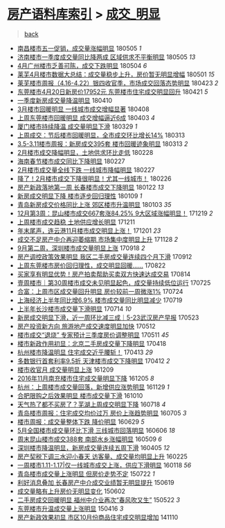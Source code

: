 [房产语料库索引](../../README.md)  > [成交_明显](成交_明显.md)
====
> [back](../README.md)

- [南昌楼市五一促销，成交量涨幅明显](http://jkwz.applinzi.com/ittc/7099676021571978256.html#%E5%8D%97%E6%98%8C%E6%A5%BC%E5%B8%82%E4%BA%94%E4%B8%80%E4%BF%83%E9%94%80%EF%BC%8C%E6%88%90%E4%BA%A4%E9%87%8F%E6%B6%A8%E5%B9%85%E6%98%8E%E6%98%BE) 180505 *1* 
- [济南楼市一季度成交量同比降两成 区域供求不平衡明显](http://jkwz.applinzi.com/ittc/7099531706736575504.html#%E6%B5%8E%E5%8D%97%E6%A5%BC%E5%B8%82%E4%B8%80%E5%AD%A3%E5%BA%A6%E6%88%90%E4%BA%A4%E9%87%8F%E5%90%8C%E6%AF%94%E9%99%8D%E4%B8%A4%E6%88%90+%E5%8C%BA%E5%9F%9F%E4%BE%9B%E6%B1%82%E4%B8%8D%E5%B9%B3%E8%A1%A1%E6%98%8E%E6%98%BE) 180505 *13* 
- [4月广州楼市乏善可陈，成交下跌明显](http://jkwz.applinzi.com/ittc/7099189797870633991.html#4%E6%9C%88%E5%B9%BF%E5%B7%9E%E6%A5%BC%E5%B8%82%E4%B9%8F%E5%96%84%E5%8F%AF%E9%99%88%EF%BC%8C%E6%88%90%E4%BA%A4%E4%B8%8B%E8%B7%8C%E6%98%8E%E6%98%BE) 180504 *6* 
- [莱芜4月楼市数据大总结：成交量稳步上升，房价暂无明显增幅](http://jkwz.applinzi.com/ittc/7098178558474322954.html#%E8%8E%B1%E8%8A%9C4%E6%9C%88%E6%A5%BC%E5%B8%82%E6%95%B0%E6%8D%AE%E5%A4%A7%E6%80%BB%E7%BB%93%EF%BC%9A%E6%88%90%E4%BA%A4%E9%87%8F%E7%A8%B3%E6%AD%A5%E4%B8%8A%E5%8D%87%EF%BC%8C%E6%88%BF%E4%BB%B7%E6%9A%82%E6%97%A0%E6%98%8E%E6%98%BE%E5%A2%9E%E5%B9%85) 180501 *15* 
- [莱芜楼市周报（4.16-4.22）银四收官季，市场成交回落态势明显](http://jkwz.applinzi.com/ittc/7095213582130349067.html#%E8%8E%B1%E8%8A%9C%E6%A5%BC%E5%B8%82%E5%91%A8%E6%8A%A5%EF%BC%884.16-4.22%EF%BC%89%E9%93%B6%E5%9B%9B%E6%94%B6%E5%AE%98%E5%AD%A3%EF%BC%8C%E5%B8%82%E5%9C%BA%E6%88%90%E4%BA%A4%E5%9B%9E%E8%90%BD%E6%80%81%E5%8A%BF%E6%98%8E%E6%98%BE) 180423 *2* 
- [东莞楼市4月20日新房价17952元 东莞楼市住宅成交明显回升](http://jkwz.applinzi.com/ittc/7094579626754180106.html#%E4%B8%9C%E8%8E%9E%E6%A5%BC%E5%B8%824%E6%9C%8820%E6%97%A5%E6%96%B0%E6%88%BF%E4%BB%B717952%E5%85%83+%E4%B8%9C%E8%8E%9E%E6%A5%BC%E5%B8%82%E4%BD%8F%E5%AE%85%E6%88%90%E4%BA%A4%E6%98%8E%E6%98%BE%E5%9B%9E%E5%8D%87) 180421 *5* 
- [一季度新房成交量降温明显](http://jkwz.applinzi.com/ittc/7090249046637937680.html#%E4%B8%80%E5%AD%A3%E5%BA%A6%E6%96%B0%E6%88%BF%E6%88%90%E4%BA%A4%E9%87%8F%E9%99%8D%E6%B8%A9%E6%98%8E%E6%98%BE) 180410  
- [3月楼市回暖明显 一线城市成交增幅显著](http://jkwz.applinzi.com/ittc/7089616402665440273.html#3%E6%9C%88%E6%A5%BC%E5%B8%82%E5%9B%9E%E6%9A%96%E6%98%8E%E6%98%BE+%E4%B8%80%E7%BA%BF%E5%9F%8E%E5%B8%82%E6%88%90%E4%BA%A4%E5%A2%9E%E5%B9%85%E6%98%BE%E8%91%97) 180408  
- [上周东莞楼市回暖明显 成交增幅逼近6成](http://jkwz.applinzi.com/ittc/7087686768348627985.html#%E4%B8%8A%E5%91%A8%E4%B8%9C%E8%8E%9E%E6%A5%BC%E5%B8%82%E5%9B%9E%E6%9A%96%E6%98%8E%E6%98%BE+%E6%88%90%E4%BA%A4%E5%A2%9E%E5%B9%85%E9%80%BC%E8%BF%916%E6%88%90) 180403 *4* 
- [厦门楼市持续降温 成交量明显下滑](http://jkwz.applinzi.com/ittc/7085844149410726922.html#%E5%8E%A6%E9%97%A8%E6%A5%BC%E5%B8%82%E6%8C%81%E7%BB%AD%E9%99%8D%E6%B8%A9+%E6%88%90%E4%BA%A4%E9%87%8F%E6%98%8E%E6%98%BE%E4%B8%8B%E6%BB%91) 180329 *1* 
- [上周成交：节后楼市回暖明显，全市成交环比增长14%](http://jkwz.applinzi.com/ittc/7080059634755044362.html#%E4%B8%8A%E5%91%A8%E6%88%90%E4%BA%A4%EF%BC%9A%E8%8A%82%E5%90%8E%E6%A5%BC%E5%B8%82%E5%9B%9E%E6%9A%96%E6%98%8E%E6%98%BE%EF%BC%8C%E5%85%A8%E5%B8%82%E6%88%90%E4%BA%A4%E7%8E%AF%E6%AF%94%E5%A2%9E%E9%95%BF14%25) 180313  
- [3.5-3.11楼市周报：新房成交395套 楼市回暖迹象明显](http://jkwz.applinzi.com/ittc/7079956231739671568.html#3.5-3.11%E6%A5%BC%E5%B8%82%E5%91%A8%E6%8A%A5%EF%BC%9A%E6%96%B0%E6%88%BF%E6%88%90%E4%BA%A4395%E5%A5%97+%E6%A5%BC%E5%B8%82%E5%9B%9E%E6%9A%96%E8%BF%B9%E8%B1%A1%E6%98%8E%E6%98%BE) 180313 *2* 
- [2月楼市成交降幅明显，土地供求环比走低](http://jkwz.applinzi.com/ittc/7075067846071944198.html#2%E6%9C%88%E6%A5%BC%E5%B8%82%E6%88%90%E4%BA%A4%E9%99%8D%E5%B9%85%E6%98%8E%E6%98%BE%EF%BC%8C%E5%9C%9F%E5%9C%B0%E4%BE%9B%E6%B1%82%E7%8E%AF%E6%AF%94%E8%B5%B0%E4%BD%8E) 180228  
- [海南春节楼市成交同比下降明显](http://jkwz.applinzi.com/ittc/7074696163528016912.html#%E6%B5%B7%E5%8D%97%E6%98%A5%E8%8A%82%E6%A5%BC%E5%B8%82%E6%88%90%E4%BA%A4%E5%90%8C%E6%AF%94%E4%B8%8B%E9%99%8D%E6%98%8E%E6%98%BE) 180227  
- [2月楼市成交量全线下跌 一线城市降幅明显](http://jkwz.applinzi.com/ittc/7074682490096976902.html#2%E6%9C%88%E6%A5%BC%E5%B8%82%E6%88%90%E4%BA%A4%E9%87%8F%E5%85%A8%E7%BA%BF%E4%B8%8B%E8%B7%8C+%E4%B8%80%E7%BA%BF%E5%9F%8E%E5%B8%82%E9%99%8D%E5%B9%85%E6%98%8E%E6%98%BE) 180227  
- [降了！2月楼市成交下降很明显！尤其一线城市！](http://jkwz.applinzi.com/ittc/7074454157321044999.html#%E9%99%8D%E4%BA%86%EF%BC%812%E6%9C%88%E6%A5%BC%E5%B8%82%E6%88%90%E4%BA%A4%E4%B8%8B%E9%99%8D%E5%BE%88%E6%98%8E%E6%98%BE%EF%BC%81%E5%B0%A4%E5%85%B6%E4%B8%80%E7%BA%BF%E5%9F%8E%E5%B8%82%EF%BC%81) 180226  
- [房产新政落地第一周 长春楼市成交下降明显](http://jkwz.applinzi.com/ittc/7061410736708781063.html#%E6%88%BF%E4%BA%A7%E6%96%B0%E6%94%BF%E8%90%BD%E5%9C%B0%E7%AC%AC%E4%B8%80%E5%91%A8+%E9%95%BF%E6%98%A5%E6%A5%BC%E5%B8%82%E6%88%90%E4%BA%A4%E4%B8%8B%E9%99%8D%E6%98%8E%E6%98%BE) 180122 *13* 
- [新房成交明显下降 楼市逐步回归理性](http://jkwz.applinzi.com/ittc/7056511962760872976.html#%E6%96%B0%E6%88%BF%E6%88%90%E4%BA%A4%E6%98%8E%E6%98%BE%E4%B8%8B%E9%99%8D+%E6%A5%BC%E5%B8%82%E9%80%90%E6%AD%A5%E5%9B%9E%E5%BD%92%E7%90%86%E6%80%A7) 180109 *1* 
- [青岛新房成交价格同比上涨 郊区楼市升温明显](http://jkwz.applinzi.com/ittc/7054265954274378762.html#%E9%9D%92%E5%B2%9B%E6%96%B0%E6%88%BF%E6%88%90%E4%BA%A4%E4%BB%B7%E6%A0%BC%E5%90%8C%E6%AF%94%E4%B8%8A%E6%B6%A8+%E9%83%8A%E5%8C%BA%E6%A5%BC%E5%B8%82%E5%8D%87%E6%B8%A9%E6%98%8E%E6%98%BE) 180103 *35* 
- [12月第3周：昆山楼市成交667套涨84.25% 9大区域涨幅明显！](http://jkwz.applinzi.com/ittc/7048712867027616785.html#12%E6%9C%88%E7%AC%AC3%E5%91%A8%EF%BC%9A%E6%98%86%E5%B1%B1%E6%A5%BC%E5%B8%82%E6%88%90%E4%BA%A4667%E5%A5%97%E6%B6%A884.25%25+9%E5%A4%A7%E5%8C%BA%E5%9F%9F%E6%B6%A8%E5%B9%85%E6%98%8E%E6%98%BE%EF%BC%81) 171219 *2* 
- [上周楼市成交趋稳 土地供应增长明显](http://jkwz.applinzi.com/ittc/7045746081512555536.html#%E4%B8%8A%E5%91%A8%E6%A5%BC%E5%B8%82%E6%88%90%E4%BA%A4%E8%B6%8B%E7%A8%B3+%E5%9C%9F%E5%9C%B0%E4%BE%9B%E5%BA%94%E5%A2%9E%E9%95%BF%E6%98%8E%E6%98%BE) 171211  
- [年末尾声，连云港11月楼市成交明显上涨！](http://jkwz.applinzi.com/ittc/7042218432798393361.html#%E5%B9%B4%E6%9C%AB%E5%B0%BE%E5%A3%B0%EF%BC%8C%E8%BF%9E%E4%BA%91%E6%B8%AF11%E6%9C%88%E6%A5%BC%E5%B8%82%E6%88%90%E4%BA%A4%E6%98%8E%E6%98%BE%E4%B8%8A%E6%B6%A8%EF%BC%81) 171201 *23* 
- [成交不足房产中介再迎萎缩期 市场集中度明显上升](http://jkwz.applinzi.com/ittc/7041083584151028753.html#%E6%88%90%E4%BA%A4%E4%B8%8D%E8%B6%B3%E6%88%BF%E4%BA%A7%E4%B8%AD%E4%BB%8B%E5%86%8D%E8%BF%8E%E8%90%8E%E7%BC%A9%E6%9C%9F+%E5%B8%82%E5%9C%BA%E9%9B%86%E4%B8%AD%E5%BA%A6%E6%98%8E%E6%98%BE%E4%B8%8A%E5%8D%87) 171128 *2* 
- [9月第二周，深圳楼市成交量明显上涨](http://jkwz.applinzi.com/ittc/7014660419619390480.html#9%E6%9C%88%E7%AC%AC%E4%BA%8C%E5%91%A8%EF%BC%8C%E6%B7%B1%E5%9C%B3%E6%A5%BC%E5%B8%82%E6%88%90%E4%BA%A4%E9%87%8F%E6%98%8E%E6%98%BE%E4%B8%8A%E6%B6%A8) 170918 *2* 
- [房产调控政策效果明显 我区二手房成交量连续四个月下滑](http://jkwz.applinzi.com/ittc/7012434852752933648.html#%E6%88%BF%E4%BA%A7%E8%B0%83%E6%8E%A7%E6%94%BF%E7%AD%96%E6%95%88%E6%9E%9C%E6%98%8E%E6%98%BE+%E6%88%91%E5%8C%BA%E4%BA%8C%E6%89%8B%E6%88%BF%E6%88%90%E4%BA%A4%E9%87%8F%E8%BF%9E%E7%BB%AD%E5%9B%9B%E4%B8%AA%E6%9C%88%E4%B8%8B%E6%BB%91) 170912  
- [上周东莞楼市房价回归理性，成交明显回暖……](http://jkwz.applinzi.com/ittc/7004456074579804945.html#%E4%B8%8A%E5%91%A8%E4%B8%9C%E8%8E%9E%E6%A5%BC%E5%B8%82%E6%88%BF%E4%BB%B7%E5%9B%9E%E5%BD%92%E7%90%86%E6%80%A7%EF%BC%8C%E6%88%90%E4%BA%A4%E6%98%8E%E6%98%BE%E5%9B%9E%E6%9A%96%E2%80%A6%E2%80%A6) 170822  
- [买家享有明显优势！房产拍卖帮助买卖双方快速达成交易](http://jkwz.applinzi.com/ittc/7001702908427764753.html#%E4%B9%B0%E5%AE%B6%E4%BA%AB%E6%9C%89%E6%98%8E%E6%98%BE%E4%BC%98%E5%8A%BF%EF%BC%81%E6%88%BF%E4%BA%A7%E6%8B%8D%E5%8D%96%E5%B8%AE%E5%8A%A9%E4%B9%B0%E5%8D%96%E5%8F%8C%E6%96%B9%E5%BF%AB%E9%80%9F%E8%BE%BE%E6%88%90%E4%BA%A4%E6%98%93) 170814  
- [壹周楼市｜第30周楼市成交未见明显起色，成交量持续低位运行](http://jkwz.applinzi.com/ittc/6994329115564704785.html#%E5%A3%B9%E5%91%A8%E6%A5%BC%E5%B8%82%EF%BD%9C%E7%AC%AC30%E5%91%A8%E6%A5%BC%E5%B8%82%E6%88%90%E4%BA%A4%E6%9C%AA%E8%A7%81%E6%98%8E%E6%98%BE%E8%B5%B7%E8%89%B2%EF%BC%8C%E6%88%90%E4%BA%A4%E9%87%8F%E6%8C%81%E7%BB%AD%E4%BD%8E%E4%BD%8D%E8%BF%90%E8%A1%8C) 170725  
- [合富：上周市区成交量回升明显 房价较前一周微涨1%](http://jkwz.applinzi.com/ittc/6993772916016415760.html#%E5%90%88%E5%AF%8C%EF%BC%9A%E4%B8%8A%E5%91%A8%E5%B8%82%E5%8C%BA%E6%88%90%E4%BA%A4%E9%87%8F%E5%9B%9E%E5%8D%87%E6%98%8E%E6%98%BE+%E6%88%BF%E4%BB%B7%E8%BE%83%E5%89%8D%E4%B8%80%E5%91%A8%E5%BE%AE%E6%B6%A81%25) 170724  
- [上海经济上半年同比增6.9% 楼市成交量同比明显减少](http://jkwz.applinzi.com/ittc/6992147782864208912.html#%E4%B8%8A%E6%B5%B7%E7%BB%8F%E6%B5%8E%E4%B8%8A%E5%8D%8A%E5%B9%B4%E5%90%8C%E6%AF%94%E5%A2%9E6.9%25+%E6%A5%BC%E5%B8%82%E6%88%90%E4%BA%A4%E9%87%8F%E5%90%8C%E6%AF%94%E6%98%8E%E6%98%BE%E5%87%8F%E5%B0%91) 170719  
- [上半年长沙楼市成交量下滑明显](http://jkwz.applinzi.com/ittc/6990044130879996945.html#%E4%B8%8A%E5%8D%8A%E5%B9%B4%E9%95%BF%E6%B2%99%E6%A5%BC%E5%B8%82%E6%88%90%E4%BA%A4%E9%87%8F%E4%B8%8B%E6%BB%91%E6%98%8E%E6%98%BE) 170714 *10* 
- [新房成交明显下滑，近一周环比减三成｜5-23武汉房产早报](http://jkwz.applinzi.com/ittc/6970775625915696132.html#%E6%96%B0%E6%88%BF%E6%88%90%E4%BA%A4%E6%98%8E%E6%98%BE%E4%B8%8B%E6%BB%91%EF%BC%8C%E8%BF%91%E4%B8%80%E5%91%A8%E7%8E%AF%E6%AF%94%E5%87%8F%E4%B8%89%E6%88%90%EF%BD%9C5-23%E6%AD%A6%E6%B1%89%E6%88%BF%E4%BA%A7%E6%97%A9%E6%8A%A5) 170523  
- [房产投资新方向 旅游地产成交速度明显加快](http://jkwz.applinzi.com/ittc/6966792179929318405.html#%E6%88%BF%E4%BA%A7%E6%8A%95%E8%B5%84%E6%96%B0%E6%96%B9%E5%90%91+%E6%97%85%E6%B8%B8%E5%9C%B0%E4%BA%A7%E6%88%90%E4%BA%A4%E9%80%9F%E5%BA%A6%E6%98%8E%E6%98%BE%E5%8A%A0%E5%BF%AB) 170512  
- [楼市成交“退烧” 专家预计三季度房价调整明显](http://jkwz.applinzi.com/ittc/6966281786823803908.html#%E6%A5%BC%E5%B8%82%E6%88%90%E4%BA%A4%E2%80%9C%E9%80%80%E7%83%A7%E2%80%9D+%E4%B8%93%E5%AE%B6%E9%A2%84%E8%AE%A1%E4%B8%89%E5%AD%A3%E5%BA%A6%E6%88%BF%E4%BB%B7%E8%B0%83%E6%95%B4%E6%98%8E%E6%98%BE) 170511 *45* 
- [楼市新政作用初显：北京二手房成交量下降明显](http://jkwz.applinzi.com/ittc/6957801670850380804.html#%E6%A5%BC%E5%B8%82%E6%96%B0%E6%94%BF%E4%BD%9C%E7%94%A8%E5%88%9D%E6%98%BE%EF%BC%9A%E5%8C%97%E4%BA%AC%E4%BA%8C%E6%89%8B%E6%88%BF%E6%88%90%E4%BA%A4%E9%87%8F%E4%B8%8B%E9%99%8D%E6%98%8E%E6%98%BE) 170418  
- [杭州楼市降温明显 住宅成交近乎腰斩！](http://jkwz.applinzi.com/ittc/6955961027370943493.html#%E6%9D%AD%E5%B7%9E%E6%A5%BC%E5%B8%82%E9%99%8D%E6%B8%A9%E6%98%8E%E6%98%BE+%E4%BD%8F%E5%AE%85%E6%88%90%E4%BA%A4%E8%BF%91%E4%B9%8E%E8%85%B0%E6%96%A9%EF%BC%81) 170413 *29* 
- [多数银行首套利率9.5折 天津楼市成交下降明显](http://jkwz.applinzi.com/ittc/6955574792974500868.html#%E5%A4%9A%E6%95%B0%E9%93%B6%E8%A1%8C%E9%A6%96%E5%A5%97%E5%88%A9%E7%8E%879.5%E6%8A%98+%E5%A4%A9%E6%B4%A5%E6%A5%BC%E5%B8%82%E6%88%90%E4%BA%A4%E4%B8%8B%E9%99%8D%E6%98%8E%E6%98%BE) 170412 *2* 
- [楼市收官月 成交量明显上涨](http://jkwz.applinzi.com/ittc/6909520865598637060.html#%E6%A5%BC%E5%B8%82%E6%94%B6%E5%AE%98%E6%9C%88+%E6%88%90%E4%BA%A4%E9%87%8F%E6%98%8E%E6%98%BE%E4%B8%8A%E6%B6%A8) 161209  
- [2016年11月南充楼市住宅成交量明显下降](http://jkwz.applinzi.com/ittc/6908185128840201220.html#2016%E5%B9%B411%E6%9C%88%E5%8D%97%E5%85%85%E6%A5%BC%E5%B8%82%E4%BD%8F%E5%AE%85%E6%88%90%E4%BA%A4%E9%87%8F%E6%98%8E%E6%98%BE%E4%B8%8B%E9%99%8D) 161205 *8* 
- [杭州：上周楼市成交量回落，新增供应涨势明显](http://jkwz.applinzi.com/ittc/6905991757656753156.html#%E6%9D%AD%E5%B7%9E%EF%BC%9A%E4%B8%8A%E5%91%A8%E6%A5%BC%E5%B8%82%E6%88%90%E4%BA%A4%E9%87%8F%E5%9B%9E%E8%90%BD%EF%BC%8C%E6%96%B0%E5%A2%9E%E4%BE%9B%E5%BA%94%E6%B6%A8%E5%8A%BF%E6%98%8E%E6%98%BE) 161129 *1* 
- [合肥限购之后效果明显 楼市成交量下滑](http://jkwz.applinzi.com/ittc/6887410634135700484.html#%E5%90%88%E8%82%A5%E9%99%90%E8%B4%AD%E4%B9%8B%E5%90%8E%E6%95%88%E6%9E%9C%E6%98%8E%E6%98%BE+%E6%A5%BC%E5%B8%82%E6%88%90%E4%BA%A4%E9%87%8F%E4%B8%8B%E6%BB%91) 161010  
- [天气热了都不买房了？芜湖上周成交明显下降](http://jkwz.applinzi.com/ittc/6856124794306823173.html#%E5%A4%A9%E6%B0%94%E7%83%AD%E4%BA%86%E9%83%BD%E4%B8%8D%E4%B9%B0%E6%88%BF%E4%BA%86%EF%BC%9F%E8%8A%9C%E6%B9%96%E4%B8%8A%E5%91%A8%E6%88%90%E4%BA%A4%E6%98%8E%E6%98%BE%E4%B8%8B%E9%99%8D) 160718 *4* 
- [青岛楼市周报：住宅成交均价过万 房价上涨趋势明显](http://jkwz.applinzi.com/ittc/6851293487567471620.html#%E9%9D%92%E5%B2%9B%E6%A5%BC%E5%B8%82%E5%91%A8%E6%8A%A5%EF%BC%9A%E4%BD%8F%E5%AE%85%E6%88%90%E4%BA%A4%E5%9D%87%E4%BB%B7%E8%BF%87%E4%B8%87+%E6%88%BF%E4%BB%B7%E4%B8%8A%E6%B6%A8%E8%B6%8B%E5%8A%BF%E6%98%8E%E6%98%BE) 160705 *3* 
- [楼市周报：成交量整体下跌 降价明显](http://jkwz.applinzi.com/ittc/6849195411545523205.html#%E6%A5%BC%E5%B8%82%E5%91%A8%E6%8A%A5%EF%BC%9A%E6%88%90%E4%BA%A4%E9%87%8F%E6%95%B4%E4%BD%93%E4%B8%8B%E8%B7%8C+%E9%99%8D%E4%BB%B7%E6%98%8E%E6%98%BE) 160629 *5* 
- [5月全国楼市成交量环比下滑 三线城市回落明显](http://jkwz.applinzi.com/ittc/6840662631891076100.html#5%E6%9C%88%E5%85%A8%E5%9B%BD%E6%A5%BC%E5%B8%82%E6%88%90%E4%BA%A4%E9%87%8F%E7%8E%AF%E6%AF%94%E4%B8%8B%E6%BB%91+%E4%B8%89%E7%BA%BF%E5%9F%8E%E5%B8%82%E5%9B%9E%E8%90%BD%E6%98%8E%E6%98%BE) 160606 *18* 
- [周末昆山楼市成交388套 南部水乡涨幅明显](http://jkwz.applinzi.com/ittc/6830161603705979908.html#%E5%91%A8%E6%9C%AB%E6%98%86%E5%B1%B1%E6%A5%BC%E5%B8%82%E6%88%90%E4%BA%A4388%E5%A5%97+%E5%8D%97%E9%83%A8%E6%B0%B4%E4%B9%A1%E6%B6%A8%E5%B9%85%E6%98%8E%E6%98%BE) 160509 *6* 
- [深圳楼市降温明显，新房成交量连续五周下滑](http://jkwz.applinzi.com/ittc/6817702351267693573.html#%E6%B7%B1%E5%9C%B3%E6%A5%BC%E5%B8%82%E9%99%8D%E6%B8%A9%E6%98%8E%E6%98%BE%EF%BC%8C%E6%96%B0%E6%88%BF%E6%88%90%E4%BA%A4%E9%87%8F%E8%BF%9E%E7%BB%AD%E4%BA%94%E5%91%A8%E4%B8%8B%E6%BB%91) 160405 *12* 
- [房产契税下调三水迎小春天 访客量、成交量均明显上升](http://jkwz.applinzi.com/ittc/6802655298674230276.html#%E6%88%BF%E4%BA%A7%E5%A5%91%E7%A8%8E%E4%B8%8B%E8%B0%83%E4%B8%89%E6%B0%B4%E8%BF%8E%E5%B0%8F%E6%98%A5%E5%A4%A9+%E8%AE%BF%E5%AE%A2%E9%87%8F%E3%80%81%E6%88%90%E4%BA%A4%E9%87%8F%E5%9D%87%E6%98%8E%E6%98%BE%E4%B8%8A%E5%8D%87) 160225  
- [一周楼市1.11-1.17|仅一线城市成交上涨，供应下滑明显](http://jkwz.applinzi.com/ittc/6788706808399135748.html#%E4%B8%80%E5%91%A8%E6%A5%BC%E5%B8%821.11-1.17%7C%E4%BB%85%E4%B8%80%E7%BA%BF%E5%9F%8E%E5%B8%82%E6%88%90%E4%BA%A4%E4%B8%8A%E6%B6%A8%EF%BC%8C%E4%BE%9B%E5%BA%94%E4%B8%8B%E6%BB%91%E6%98%8E%E6%98%BE) 160118 *56* 
- [青岛楼市成交量上涨明显 但房价走势不定](http://jkwz.applinzi.com/ittc/547650615017406991.html#%E9%9D%92%E5%B2%9B%E6%A5%BC%E5%B8%82%E6%88%90%E4%BA%A4%E9%87%8F%E4%B8%8A%E6%B6%A8%E6%98%8E%E6%98%BE+%E4%BD%86%E6%88%BF%E4%BB%B7%E8%B5%B0%E5%8A%BF%E4%B8%8D%E5%AE%9A) 150722 *1* 
- [利好消息叠加 长春房产中介成交业绩暂无明显提升](http://jkwz.applinzi.com/ittc/547650611422901011.html#%E5%88%A9%E5%A5%BD%E6%B6%88%E6%81%AF%E5%8F%A0%E5%8A%A0+%E9%95%BF%E6%98%A5%E6%88%BF%E4%BA%A7%E4%B8%AD%E4%BB%8B%E6%88%90%E4%BA%A4%E4%B8%9A%E7%BB%A9%E6%9A%82%E6%97%A0%E6%98%8E%E6%98%BE%E6%8F%90%E5%8D%87) 150619  
- [成交量略有上升房价无明显变化](http://jkwz.applinzi.com/ittc/547650611415873990.html#%E6%88%90%E4%BA%A4%E9%87%8F%E7%95%A5%E6%9C%89%E4%B8%8A%E5%8D%87%E6%88%BF%E4%BB%B7%E6%97%A0%E6%98%8E%E6%98%BE%E5%8F%98%E5%8C%96) 150602  
- [二手房成交回暖明显 福州中介业再次“春风吹又生”](http://jkwz.applinzi.com/ittc/547650611411120366.html#%E4%BA%8C%E6%89%8B%E6%88%BF%E6%88%90%E4%BA%A4%E5%9B%9E%E6%9A%96%E6%98%8E%E6%98%BE+%E7%A6%8F%E5%B7%9E%E4%B8%AD%E4%BB%8B%E4%B8%9A%E5%86%8D%E6%AC%A1%E2%80%9C%E6%98%A5%E9%A3%8E%E5%90%B9%E5%8F%88%E7%94%9F%E2%80%9D) 150522 *3* 
- [东莞楼市升温成交量上涨明显](http://jkwz.applinzi.com/ittc/547650611404414211.html#%E4%B8%9C%E8%8E%9E%E6%A5%BC%E5%B8%82%E5%8D%87%E6%B8%A9%E6%88%90%E4%BA%A4%E9%87%8F%E4%B8%8A%E6%B6%A8%E6%98%8E%E6%98%BE) 150416 *3* 
- [房产新政效果初显 市区10月份商品住宅成交明显增加](http://jkwz.applinzi.com/ittc/547650611378360935.html#%E6%88%BF%E4%BA%A7%E6%96%B0%E6%94%BF%E6%95%88%E6%9E%9C%E5%88%9D%E6%98%BE+%E5%B8%82%E5%8C%BA10%E6%9C%88%E4%BB%BD%E5%95%86%E5%93%81%E4%BD%8F%E5%AE%85%E6%88%90%E4%BA%A4%E6%98%8E%E6%98%BE%E5%A2%9E%E5%8A%A0) 141110  
